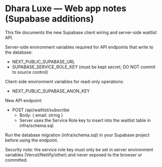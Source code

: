# Dhara Luxe — Web app notes (Supabase additions)

This file documents the new Supabase client wiring and server-side waitlist API.

Server-side environment variables required for API endpoints that write to the database:
- NEXT_PUBLIC_SUPABASE_URL
- SUPABASE_SERVICE_ROLE_KEY (must be kept secret; DO NOT commit to source control)

Client-side environment variables for read-only operations:
- NEXT_PUBLIC_SUPABASE_ANON_KEY

New API endpoint:
- POST /api/waitlist/subscribe
  - Body: { email: string }
  - Server uses the Service Role key to insert into the waitlist table in infra/schema.sql.

Run the database migration (infra/schema.sql) in your Supabase project before using the endpoint.

Security note: the service role key must only be set in server environment variables (Vercel/Netlify/other) and never exposed to the browser or committed.